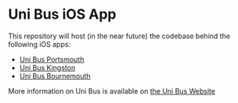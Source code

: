 # Uni Bus iOS App

This repository will host (in the near future) the codebase behind the following iOS apps:

- [Uni Bus Portsmouth](https://itunes.apple.com/gb/app/uni-bus-portsmouth/id702448894?mt=8)
- [Uni Bus Kingston](https://itunes.apple.com/gb/app/uni-bus-kingston/id710698908?mt=8)
- [Uni Bus Bournemouth](https://itunes.apple.com/us/app/uni-bus-bournemouth/id710673847?mt=8)

More information on Uni Bus is available on [the Uni Bus Website](https://unibus.co)
